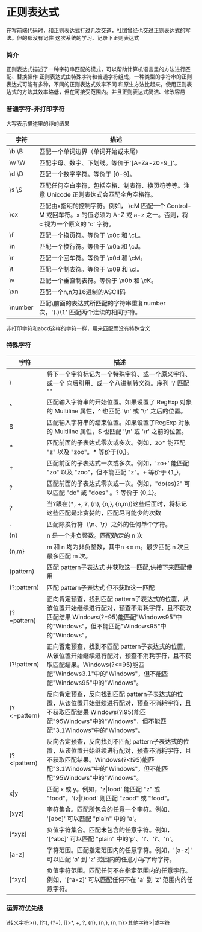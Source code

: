# 正则表达式
在写前端代码时，和正则表达式打过几次交道，社团曾经也交过正则表达式的写法。但的都没有记住
这次系统的学习、记录下正则表达式
### 简介
正则表达式描述了一种字符串匹配的模式，可以帮助计算机语言里的方法进行匹配、替换操作
正则表达式由特殊字符和普通字符组成，一种类型的字符串的正则表达式可能有多种，不同的正则表达式效率不同
和原生方法比起来，使用正则表达式的方法其效率略低，但在可接受范围内。并且正则表达式简洁、修改容易
### 普通字符-非打印字符
大写表示描述里的非的结果

|  字符   |                                                           描述                                                            |
| ------- | ------------------------------------------------------------------------------------------------------------------------- |
| \b \B   | 匹配一个单词边界（单词开始或末尾）                                                                                           |
| \w \W   | 匹配字母、数字、下划线。等价于'[A-Za-z0-9_]'。                                                                               |
| \d  \D  | 匹配一个数字字符。等价于 [0-9]。                                                                                            |
| \s  \S  | 匹配任何空白字符，包括空格、制表符、换页符等等。注意 Unicode 正则表达式会匹配全角空格符。                                        |
| \cx     | 匹配由x指明的控制字符。例如， \cM 匹配一个 Control-M 或回车符。x 的值必须为 A-Z 或 a-z 之一。否则，将 c 视为一个原义的 'c' 字符。 |
| \f      | 匹配一个换页符。等价于 \x0c 和 \cL。                                                                                        |
| \n      | 匹配一个换行符。等价于 \x0a 和 \cJ。                                                                                        |
| \r      | 匹配一个回车符。等价于 \x0d 和 \cM。                                                                                        |
| \t      | 匹配一个制表符。等价于 \x09 和 \cI。                                                                                        |
| \v      | 	匹配一个垂直制表符。等价于 \x0b 和 \cK。                                                                                |
| \xn     | 匹配一个n,n为16进制的ASCII码                                                                                               |
| \number | 匹配\前面的表达式所匹配的字符串重复number次，'(.)\1' 匹配两个连续的相同字符。                                                  |

非打印字符和abcd这样的字符一样，用来匹配而没有特殊含义
### 特殊字符
|     字符     |                                                                                                       描述                                                                                                       |
| ------------ | --------------------------------------------------------------------------------------------------------------------------------------------------------------------------------------------------------------- |
| \            | 将下一个字符标记为一个特殊字符、或一个原义字符、或一个 向后引用、或一个八进制转义符。序列 '\\' 匹配 "\"                                                                                                                  |
| ^            | 匹配输入字符串的开始位置。如果设置了 RegExp 对象的 Multiline 属性，^ 也匹配 '\n' 或 '\r' 之后的位置。                                                                                                                  |
| $            | 匹配输入字符串的结束位置。如果设置了RegExp 对象的 Multiline 属性，$ 也匹配 '\n' 或 '\r' 之前的位置。                                                                                                                   |
| *            | 匹配前面的子表达式零次或多次。例如，zo* 能匹配 "z" 以及 "zoo"。* 等价于{0,}。                                                                                                                                         |
| +            | 匹配前面的子表达式一次或多次。例如，'zo+' 能匹配 "zo" 以及 "zoo"，但不能匹配 "z"。+ 等价于 {1,}。                                                                                                                      |
| ?            | 匹配前面的子表达式零次或一次。例如，"do(es)?" 可以匹配 "do" 或 "does" 。? 等价于 {0,1}。                                                                                                                              |
| ?            | 当?跟在(*, +, ?, {n}, {n,}, {n,m})这些后面时，将标记这些匹配是非贪婪的，匹配尽可能少的次数                                                                                                                            |
| .            | 匹配除换行符（\n、\r）之外的任何单个字符。                                                                                                                                                                          |
| {n}          | n 是一个非负整数。匹配确定的 n 次                                                                                                                                                                                  |
| {n,m}        | m 和 n 均为非负整数，其中n <= m。最少匹配 n 次且最多匹配 m 次。                                                                                                                                                      |
| (pattern)    | 匹配 pattern子表达式 并获取这一匹配,供接下来匹配使用                                                                                                                                                                |
| (?:pattern)  | 匹配 pattern子表达式 但不获取这一匹配                                                                                                                                                                              |
| (?=pattern)  | 正向肯定预查，找到匹配 pattern子表达式的位置，从该位置开始继续进行配对，预查不消耗字符，且不获取匹配结果                                                                                     Windows(?=95)能匹配"Windows95"中的"Windows"，但不能匹配"Windows95"中的"Windows"。  |
| (?!pattern)  | 正向否定预查，找到不匹配 pattern子表达式的位置，从该位置开始继续进行配对，预查不消耗字符，且不获取匹配结果。Windows(?<=95)能匹配"Windows3.1"中的"Windows"，但不能匹配"Windows95"中的"Windows"。                              |
| (?<=pattern) | 反向肯定预查，反向找到匹配 pattern子表达式的位置，从该位置开始继续进行配对，预查不消耗字符，且不获取匹配结果                                                                                     Windows(?!95)能匹配"95Windows"中的"Windows"，但不能匹配"3.1Windows"中的"Windows"。 |
| (?<!pattern) | 反向否定预查，反向找到不匹配 pattern子表达式的位置，从该位置开始继续进行配对，预查不消耗字符，且不获取匹配结果。Windows(?<!95)能匹配"3.1Windows"中的"Windows"，但不能匹配"95Windows"中的"Windows"。                          |
| x\|y         | 匹配 x 或 y。例如，'z\|food' 能匹配 "z" 或 "food"。'(z\|f)ood' 则匹配 "zood" 或 "food"。                                                                                                                            |
| [xyz]        | 字符集合。匹配所包含的任意一个字符。例如， '[abc]' 可以匹配 "plain" 中的 'a'。                                                                                                                                        |
| [^xyz]       | 负值字符集合。匹配未包含的任意字符。例如， '[^abc]' 可以匹配 "plain" 中的'p'、'l'、'i'、'n'。                                                                                                                         |
| [a-z]        | 字符范围。匹配指定范围内的任意字符。例如，'[a-z]' 可以匹配 'a' 到 'z' 范围内的任意小写字母字符。                                                                                                                        |
| [^xyz]       | 负值字符范围。匹配任何不在指定范围内的任意字符。例如，'[^a-z]' 可以匹配任何不在 'a' 到 'z' 范围内的任意字符。                                                                                                            |
### 运算符优先级
\转义字符>(), (?:), (?=), []>*, +, ?, {n}, {n,}, {n,m}>其他字符>|或字符